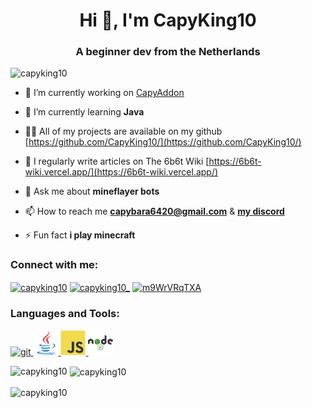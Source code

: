<h1 align="center">Hi 👋, I'm CapyKing10</h1>
<h3 align="center">A beginner dev from the Netherlands</h3>

<p align="left"> <img src="https://komarev.com/ghpvc/?username=capyking10&label=Profile%20views&color=0e75b6&style=flat" alt="capyking10" /> </p>

- 🔭 I’m currently working on [CapyAddon](https://github.com/CapyKing10/CapyAddon)

- 🌱 I’m currently learning **Java**

- 👨‍💻 All of my projects are available on my github [https://github.com/CapyKing10/](https://github.com/CapyKing10/)

- 📝 I regularly write articles on The 6b6t Wiki [https://6b6t-wiki.vercel.app/](https://6b6t-wiki.vercel.app/)

- 💬 Ask me about **mineflayer bots**

- 📫 How to reach me **capybara6420@gmail.com** & [**my discord**](https://discord.gg/m9WrVRqTXA)

- ⚡ Fun fact **i play minecraft**

<h3 align="left">Connect with me:</h3>
<p align="left">
<a href="https://twitter.com/capyking10" target="blank"><img align="center" src="https://raw.githubusercontent.com/rahuldkjain/github-profile-readme-generator/master/src/images/icons/Social/twitter.svg" alt="capyking10" height="30" width="40" /></a>
<a href="https://www.youtube.com/channel/UCWXLZCz8k0HdxG5UBpfK5fg" target="blank"><img align="center" src="https://raw.githubusercontent.com/rahuldkjain/github-profile-readme-generator/master/src/images/icons/Social/youtube.svg" alt="capyking10_" height="30" width="40" /></a>
<a href="https://discord.gg/m9WrVRqTXA" target="blank"><img align="center" src="https://raw.githubusercontent.com/rahuldkjain/github-profile-readme-generator/master/src/images/icons/Social/discord.svg" alt="m9WrVRqTXA" height="30" width="40" /></a>
</p>

<h3 align="left">Languages and Tools:</h3>
<p align="left"> <a href="https://git-scm.com/" target="_blank" rel="noreferrer"> <img src="https://www.vectorlogo.zone/logos/git-scm/git-scm-icon.svg" alt="git" width="40" height="40"/> </a> <a href="https://www.java.com" target="_blank" rel="noreferrer"> <img src="https://raw.githubusercontent.com/devicons/devicon/master/icons/java/java-original.svg" alt="java" width="40" height="40"/> </a> <a href="https://developer.mozilla.org/en-US/docs/Web/JavaScript" target="_blank" rel="noreferrer"> <img src="https://raw.githubusercontent.com/devicons/devicon/master/icons/javascript/javascript-original.svg" alt="javascript" width="40" height="40"/> </a> <a href="https://nodejs.org" target="_blank" rel="noreferrer"> <img src="https://raw.githubusercontent.com/devicons/devicon/master/icons/nodejs/nodejs-original-wordmark.svg" alt="nodejs" width="40" height="40"/> </a> </p>

<p><img align="left" src="https://github-readme-stats.vercel.app/api/top-langs?username=capyking10&show_icons=true&locale=en&layout=compact" alt="capyking10" /></p>

<p>&nbsp;<img align="center" src="https://github-readme-stats.vercel.app/api?username=capyking10&show_icons=true&locale=en" alt="capyking10" /></p>

<p><img align="center" src="https://github-readme-streak-stats.herokuapp.com/?user=capyking10&" alt="capyking10" /></p>

